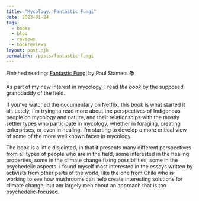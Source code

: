 ```yaml
---
title: "Mycology: Fantastic Fungi"
date: 2023-01-24
tags:
  - books
  - blog
  - reviews
  - bookreviews
layout: post.njk
permalink: /posts/fantastic-fungi
---
```

Finished reading: [Fantastic Fungi](https://micro.blog/books/9781683837046) by Paul Stamets 📚

As part of my new interest in mycology, I read *the book* by the supposed granddaddy of the field.

If you've watched the documentary on Netflix, this book is what started it all. Lately, I'm trying to read more about the perspectives of Indigenous people on mycology and nature, and their relationships with the mostly settler types who participate in mycology, whether in foraging, creating enterprises, or even in healing. I'm starting to develop a more critical view of some of the more well known faces in mycology. 

The book is a little disjointed, in that it presents many different perspectives from all types of people who are in the field, some interested in the healing properties, some in the climate change fixing possibilities, some in the psychedelic aspects. I found myself most interested in the essays written by activists from other parts of the world, like the one from Chile who is working to see how mushrooms can help create interesting solutions for climate change, but am largely meh about an approach that is too psychedelic-focused.
